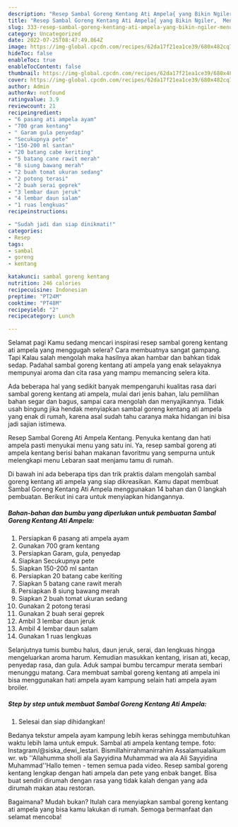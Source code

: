 ```yaml
---
description: "Resep Sambal Goreng Kentang Ati Ampela{ yang Bikin Ngiler,  Menu Buat lebaran"
title: "Resep Sambal Goreng Kentang Ati Ampela{ yang Bikin Ngiler,  Menu Buat lebaran"
slug: 333-resep-sambal-goreng-kentang-ati-ampela-yang-bikin-ngiler-menu-buat-lebaran
category: Uncategorized
date: 2022-07-25T08:47:49.864Z
image: https://img-global.cpcdn.com/recipes/62da17f21ea1ce39/680x482cq70/sambal-goreng-kentang-ati-ampela-foto-resep-utama.jpg
hideToc: false
enableToc: true
enableTocContent: false
thumbnail: https://img-global.cpcdn.com/recipes/62da17f21ea1ce39/680x482cq70/sambal-goreng-kentang-ati-ampela-foto-resep-utama.jpg
cover: https://img-global.cpcdn.com/recipes/62da17f21ea1ce39/680x482cq70/sambal-goreng-kentang-ati-ampela-foto-resep-utama.jpg
author: Admin
authorAv: notfound
ratingvalue: 3.9
reviewcount: 21
recipeingredient:
- "6 pasang ati ampela ayam"
- "700 gram kentang"
- " Garam gula penyedap"
- "Secukupnya pete"
- "150-200 ml santan"
- "20 batang cabe keriting"
- "5 batang cane rawit merah"
- "8 siung bawang merah"
- "2 buah tomat ukuran sedang"
- "2 potong terasi"
- "2 buah serai geprek"
- "3 lembar daun jeruk"
- "4 lembar daun salam"
- "1 ruas lengkuas"
recipeinstructions:

- "Sudah jadi dan siap dinikmati!"
categories:
- Resep
tags:
- sambal
- goreng
- kentang

katakunci: sambal goreng kentang 
nutrition: 246 calories
recipecuisine: Indonesian
preptime: "PT24M"
cooktime: "PT48M"
recipeyield: "2"
recipecategory: Lunch

---
```



Selamat pagi Kamu sedang mencari inspirasi resep sambal goreng kentang ati ampela yang menggugah selera? Cara membuatnya sangat gampang. Tapi Kalau salah mengolah maka hasilnya akan hambar dan bahkan tidak sedap. Padahal sambal goreng kentang ati ampela yang enak selayaknya mempunyai aroma dan cita rasa yang mampu memancing selera kita.


Ada beberapa hal yang sedikit banyak mempengaruhi kualitas rasa dari sambal goreng kentang ati ampela, mulai dari jenis bahan, lalu pemilihan bahan segar dan bagus, sampai cara mengolah dan menyajikannya. Tidak usah bingung jika hendak menyiapkan sambal goreng kentang ati ampela yang enak di rumah, karena asal sudah tahu caranya maka hidangan ini bisa jadi sajian istimewa.

Resep Sambal Goreng Ati Ampela Kentang. Penyuka kentang dan hati ampela pasti menyukai menu yang satu ini. Ya, resep sambal goreng ati ampela kentang berisi bahan makanan favoritmu yang sempurna untuk melengkapi menu Lebaran saat menjamu tamu di rumah.


Di bawah ini ada beberapa tips dan trik praktis dalam mengolah sambal goreng kentang ati ampela yang siap dikreasikan. Kamu dapat membuat Sambal Goreng Kentang Ati Ampela menggunakan 14 bahan dan 0 langkah pembuatan. Berikut ini cara untuk menyiapkan hidangannya.

<!--inarticleads1-->

##### Bahan-bahan dan bumbu yang diperlukan untuk pembuatan Sambal Goreng Kentang Ati Ampela:

1. Persiapkan 6 pasang ati ampela ayam
1. Gunakan 700 gram kentang
1. Persiapkan  Garam, gula, penyedap
1. Siapkan Secukupnya pete
1. Siapkan 150-200 ml santan
1. Persiapkan 20 batang cabe keriting
1. Siapkan 5 batang cane rawit merah
1. Persiapkan 8 siung bawang merah
1. Siapkan 2 buah tomat ukuran sedang
1. Gunakan 2 potong terasi
1. Gunakan 2 buah serai geprek
1. Ambil 3 lembar daun jeruk
1. Ambil 4 lembar daun salam
1. Gunakan 1 ruas lengkuas


Selanjutnya tumis bumbu halus, daun jeruk, serai, dan lengkuas hingga mengeluarkan aroma harum. Kemudian masukkan kentang, irisan ati, kecap, penyedap rasa, dan gula. Aduk sampai bumbu tercampur merata sembari menunggu matang. Cara membuat sambal goreng kentang ati ampela ini bisa menggunakan hati ampela ayam kampung selain hati ampela ayam broiler. 

<!--inarticleads2-->

##### Step by step untuk membuat Sambal Goreng Kentang Ati Ampela:


1. Selesai dan siap dihidangkan!

Bedanya tekstur ampela ayam kampung lebih keras sehingga membutuhkan waktu lebih lama untuk empuk. Sambal ati ampela kentang tempe. foto: Instagram/@siska_dewi_lestari. Bismillahirrahmanirrahim Assalamualaikum wr. wb &#39;&#39;Allahumma sholli ala Sayyidina Muhammad wa ala Ali Sayyidina Muhammad&#39;&#39;Hallo temen - temen semua pada video. Resep sambal goreng kentang lengkap dengan hati ampela dan pete yang enbak banget. Bisa buat sendiri dirumah dengan rasa yang tidak kalah dengan yang ada dirumah makan atau restoran. 

Bagaimana? Mudah bukan? Itulah cara menyiapkan sambal goreng kentang ati ampela yang bisa kamu lakukan di rumah. Semoga bermanfaat dan selamat mencoba!
